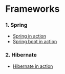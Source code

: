 # Frameworks

### 1. Spring
* [Spring in action](spring.md)
* [Spring boot in action](spring_boot.md)
### 2. Hibernate
* [Hibernate in action](hibernate.md)
